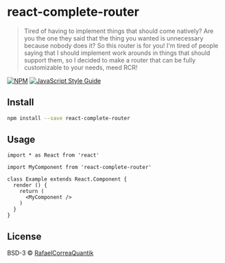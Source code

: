 # react-complete-router

> Tired of having to implement things that should come natively? Are you the one they said that the thing you wanted is unnecessary because nobody does it? So this router is for you! I&#x27;m tired of people saying that I should implement work arounds in things that should support them, so I decided to make a router that can be fully customizable to your needs, meed RCR!

[![NPM](https://img.shields.io/npm/v/react-complete-router.svg)](https://www.npmjs.com/package/react-complete-router) [![JavaScript Style Guide](https://img.shields.io/badge/code_style-standard-brightgreen.svg)](https://standardjs.com)

## Install

```bash
npm install --save react-complete-router
```

## Usage

```tsx
import * as React from 'react'

import MyComponent from 'react-complete-router'

class Example extends React.Component {
  render () {
    return (
      <MyComponent />
    )
  }
}
```

## License

BSD-3 © [RafaelCorreaQuantik](https://github.com/RafaelCorreaQuantik)
